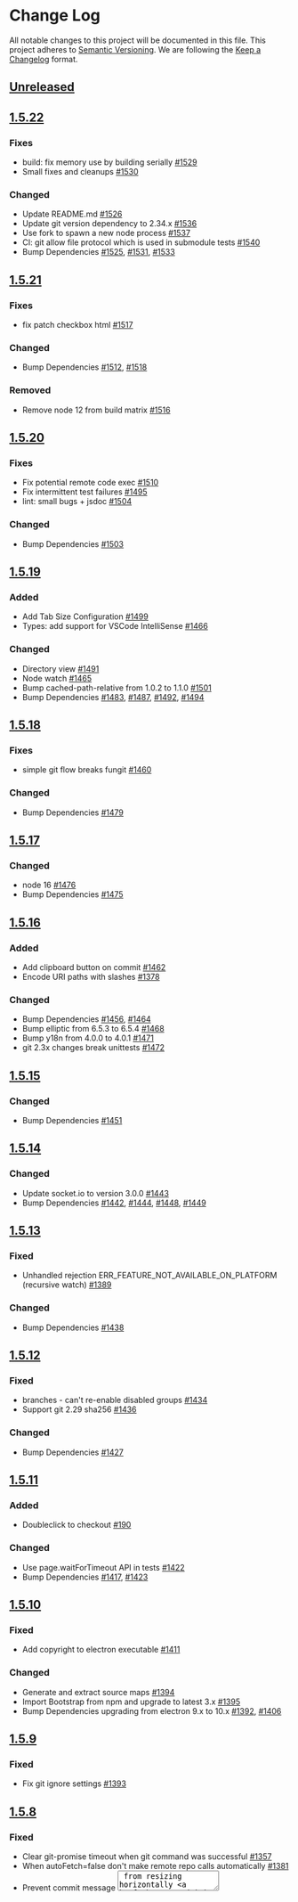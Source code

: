 # Change Log
All notable changes to this project will be documented in this file.
This project adheres to [Semantic Versioning](https://semver.org/).
We are following the [Keep a Changelog](https://keepachangelog.com/) format.

## [Unreleased](https://github.com/ungtb10d/fungit/compare/v1.5.22...master)

## [1.5.22](https://github.com/ungtb10d/fungit/compare/v1.5.21...v1.5.22)

### Fixes
- build: fix memory use by building serially [#1529](https://github.com/ungtb10d/fungit/pull/1529)
- Small fixes and cleanups [#1530](https://github.com/ungtb10d/fungit/pull/1530)

### Changed
- Update README.md [#1526](https://github.com/ungtb10d/fungit/pull/1526)
- Update git version dependency to 2.34.x [#1536](https://github.com/ungtb10d/fungit/pull/1536)
- Use fork to spawn a new node process [#1537](https://github.com/ungtb10d/fungit/pull/1537)
- CI: git allow file protocol which is used in submodule tests [#1540](https://github.com/ungtb10d/fungit/pull/1540)
- Bump Dependencies [#1525](https://github.com/ungtb10d/fungit/pull/1525), [#1531](https://github.com/ungtb10d/fungit/pull/1531), [#1533](https://github.com/ungtb10d/fungit/pull/1533)

## [1.5.21](https://github.com/ungtb10d/fungit/compare/v1.5.20...v1.5.21)

### Fixes
- fix patch checkbox html [#1517](https://github.com/ungtb10d/fungit/pull/1517)

### Changed
- Bump Dependencies [#1512](https://github.com/ungtb10d/fungit/pull/1512), [#1518](https://github.com/ungtb10d/fungit/pull/1518)

### Removed
- Remove node 12 from build matrix [#1516](https://github.com/ungtb10d/fungit/pull/1516)

## [1.5.20](https://github.com/ungtb10d/fungit/compare/v1.5.19...v1.5.20)

### Fixes
- Fix potential remote code exec [#1510](https://github.com/ungtb10d/fungit/pull/1510)
- Fix intermittent test failures [#1495](https://github.com/ungtb10d/fungit/issues/1495)
- lint: small bugs + jsdoc [#1504](https://github.com/ungtb10d/fungit/pull/1504)

### Changed
- Bump Dependencies [#1503](https://github.com/ungtb10d/fungit/pull/1503)

## [1.5.19](https://github.com/ungtb10d/fungit/compare/v1.5.18...v1.5.19)

### Added
- Add Tab Size Configuration [#1499](https://github.com/ungtb10d/fungit/pull/1499)
- Types: add support for VSCode IntelliSense [#1466](https://github.com/ungtb10d/fungit/pull/1466)

### Changed
- Directory view [#1491](https://github.com/ungtb10d/fungit/pull/1491)
- Node watch [#1465](https://github.com/ungtb10d/fungit/pull/1465)
- Bump cached-path-relative from 1.0.2 to 1.1.0 [#1501](https://github.com/ungtb10d/fungit/pull/1501)
- Bump Dependencies [#1483](https://github.com/ungtb10d/fungit/pull/1483), [#1487](https://github.com/ungtb10d/fungit/pull/1487), [#1492](https://github.com/ungtb10d/fungit/pull/1492), [#1494](https://github.com/ungtb10d/fungit/pull/1494)

## [1.5.18](https://github.com/ungtb10d/fungit/compare/v1.5.17...v1.5.18)

### Fixes
- simple git flow breaks fungit [#1460](https://github.com/ungtb10d/fungit/issues/1460)

### Changed
- Bump Dependencies [#1479](https://github.com/ungtb10d/fungit/pull/1479)

## [1.5.17](https://github.com/ungtb10d/fungit/compare/v1.5.16...v1.5.17)

### Changed
- node 16 [#1476](https://github.com/ungtb10d/fungit/pull/1476)
- Bump Dependencies [#1475](https://github.com/ungtb10d/fungit/pull/1475)

## [1.5.16](https://github.com/ungtb10d/fungit/compare/v1.5.15...v1.5.16)

### Added
- Add clipboard button on commit [#1462](https://github.com/ungtb10d/fungit/pull/1462)
- Encode URI paths with slashes [#1378](https://github.com/ungtb10d/fungit/pull/1378)

### Changed
- Bump Dependencies [#1456](https://github.com/ungtb10d/fungit/pull/1456), [#1464](https://github.com/ungtb10d/fungit/pull/1464)
- Bump elliptic from 6.5.3 to 6.5.4 [#1468](https://github.com/ungtb10d/fungit/pull/1468)
- Bump y18n from 4.0.0 to 4.0.1 [#1471](https://github.com/ungtb10d/fungit/pull/1471)
- git 2.3x changes break unittests [#1472](https://github.com/ungtb10d/fungit/issues/1472)

## [1.5.15](https://github.com/ungtb10d/fungit/compare/v1.5.14...v1.5.15)

### Changed
- Bump Dependencies [#1451](https://github.com/ungtb10d/fungit/pull/1451)

## [1.5.14](https://github.com/ungtb10d/fungit/compare/v1.5.13...v1.5.14)

### Changed
- Update socket.io to version 3.0.0 [#1443](https://github.com/ungtb10d/fungit/pull/1443)
- Bump Dependencies [#1442](https://github.com/ungtb10d/fungit/pull/1442), [#1444](https://github.com/ungtb10d/fungit/pull/1444), [#1448](https://github.com/ungtb10d/fungit/pull/1448), [#1449](https://github.com/ungtb10d/fungit/pull/1449)

## [1.5.13](https://github.com/ungtb10d/fungit/compare/v1.5.12...v1.5.13)

### Fixed
- Unhandled rejection ERR_FEATURE_NOT_AVAILABLE_ON_PLATFORM (recursive watch) [#1389](https://github.com/ungtb10d/fungit/issues/1389)

### Changed
- Bump Dependencies [#1438](https://github.com/ungtb10d/fungit/pull/1438)

## [1.5.12](https://github.com/ungtb10d/fungit/compare/v1.5.11...v1.5.12)

### Fixed
- branches - can't re-enable disabled groups [#1434](https://github.com/ungtb10d/fungit/issues/1434)
- Support git 2.29 sha256 [#1436](https://github.com/ungtb10d/fungit/pull/1436)

### Changed
- Bump Dependencies [#1427](https://github.com/ungtb10d/fungit/pull/1427)

## [1.5.11](https://github.com/ungtb10d/fungit/compare/v1.5.10...v1.5.11)

### Added
- Doubleclick to checkout [#190](https://github.com/ungtb10d/fungit/issues/190)

### Changed
- Use page.waitForTimeout API in tests [#1422](https://github.com/ungtb10d/fungit/pull/1422)
- Bump Dependencies [#1417](https://github.com/ungtb10d/fungit/pull/1417), [#1423](https://github.com/ungtb10d/fungit/pull/1423)

## [1.5.10](https://github.com/ungtb10d/fungit/compare/v1.5.9...v1.5.10)

### Fixed
- Add copyright to electron executable [#1411](https://github.com/ungtb10d/fungit/issues/1411)

### Changed
- Generate and extract source maps [#1394](https://github.com/ungtb10d/fungit/pull/1394)
- Import Bootstrap from npm and upgrade to latest 3.x [#1395](https://github.com/ungtb10d/fungit/pull/1395)
- Bump Dependencies upgrading from electron 9.x to 10.x [#1392](https://github.com/ungtb10d/fungit/pull/1392), [#1406](https://github.com/ungtb10d/fungit/pull/1406)

## [1.5.9](https://github.com/ungtb10d/fungit/compare/v1.5.8...v1.5.9)

### Fixed
- Fix git ignore settings [#1393](https://github.com/ungtb10d/fungit/pull/1393)

## [1.5.8](https://github.com/ungtb10d/fungit/compare/v1.5.7...v1.5.8)

### Fixed
- Clear git-promise timeout when git command was successful [#1357](https://github.com/ungtb10d/fungit/pull/1357)
- When autoFetch=false don't make remote repo calls automatically [#1381](https://github.com/ungtb10d/fungit/pull/1381)
- Prevent commit message <textarea> from resizing horizontally [#1390](https://github.com/ungtb10d/fungit/pull/1390)
- Diff out is not properly escaping [#1387](https://github.com/ungtb10d/fungit/issues/1387)

### Changed
- Migrate clicktests from nightmare to puppeteer [#1336](https://github.com/ungtb10d/fungit/pull/1336)
- Prettify code with prettier [#1316](https://github.com/ungtb10d/fungit/pull/1316)
- Switch from JSHint to ESLint [#1360](https://github.com/ungtb10d/fungit/pull/1360)
- Bump Dependencies [#1355](https://github.com/ungtb10d/fungit/pull/1355), [#1385](https://github.com/ungtb10d/fungit/pull/1385)

### Removed
- Remove bluebird dependency [#1350](https://github.com/ungtb10d/fungit/pull/1350)
- Remove grunt [#895](https://github.com/ungtb10d/fungit/issues/895)

## [1.5.7](https://github.com/ungtb10d/fungit/compare/v1.5.6...v1.5.7)

### Fixed
- Init tooltips from the app start [#1343](https://github.com/ungtb10d/fungit/pull/1343)
- Fixing some accessibility issues [#1318](https://github.com/ungtb10d/fungit/pull/1318)
- Flatten total-lines-changed object [#1330](https://github.com/ungtb10d/fungit/pull/1330)
- Set electron window icon explicitly so it works during debug and on linux [#1347](https://github.com/ungtb10d/fungit/pull/1347)

### Changed
- Only display ref search button when there are hidden refs [#1311](https://github.com/ungtb10d/fungit/pull/1311), [#1325](https://github.com/ungtb10d/fungit/pull/1325)
- Cleanup CSS styles [#1339](https://github.com/ungtb10d/fungit/pull/1339), [#1328](https://github.com/ungtb10d/fungit/pull/1328), [#1331](https://github.com/ungtb10d/fungit/pull/1331), [#1332](https://github.com/ungtb10d/fungit/pull/1332), [#1322](https://github.com/ungtb10d/fungit/pull/1322)
- Style autocompletes like dropdowns [#1327](https://github.com/ungtb10d/fungit/pull/1327)
- Optimizes ref-search autocomplete initialization [#1326](https://github.com/ungtb10d/fungit/pull/1326)
- Reduce jQuery UI imports and use Bootstrap tooltips [#1340](https://github.com/ungtb10d/fungit/pull/1340)
- Image cleanup [#1345](https://github.com/ungtb10d/fungit/pull/1345)
- Bump Dependencies [#1309](https://github.com/ungtb10d/fungit/pull/1309)

### Removed
- Remove unused color dependency [#1341](https://github.com/ungtb10d/fungit/pull/1341)
- Remove image embed [#1346](https://github.com/ungtb10d/fungit/pull/1346)
- Remove unused tracker.js [#1344](https://github.com/ungtb10d/fungit/pull/1344)

## [1.5.6](https://github.com/ungtb10d/fungit/compare/v1.5.5...v1.5.6)

### Fixed
- Continue rebase fails with git 2.26 [#1301](https://github.com/ungtb10d/fungit/issues/1301)
- Dependency updates [#1304](https://github.com/ungtb10d/fungit/pull/1304), [#1300](https://github.com/ungtb10d/fungit/pull/1300), [#1297](https://github.com/ungtb10d/fungit/pull/1297), [#1295](https://github.com/ungtb10d/fungit/pull/1295)
- ignore nmclicktests and ci files in npm package [#1306](https://github.com/ungtb10d/fungit/pull/1306)

### Added
- GitHub Action CI [#1298](https://github.com/ungtb10d/fungit/pull/1298)
- GitHub Action dependency bump [#1296](https://github.com/ungtb10d/fungit/pull/1296)

## [1.5.5](https://github.com/ungtb10d/fungit/compare/v1.5.4...v1.5.5)

### Fixed
- Bump dependencies [#1283](https://github.com/ungtb10d/fungit/pull/1283)
- Running npm scripts on macOS [#1287](https://github.com/ungtb10d/fungit/pull/1287)
- Reduce CPU and Memory consumption in textdiff. Addresses part of [#1091](https://github.com/ungtb10d/fungit/issues/1091)
- Better focus handling when creating branches and tags [#1288](https://github.com/ungtb10d/fungit/pull/1288)
- Don't show error page when reloading the page [#1289](https://github.com/ungtb10d/fungit/issues/1289)
- Periodically update author date of commits again [#1286](https://github.com/ungtb10d/fungit/pull/1286)

## [1.5.4](https://github.com/ungtb10d/fungit/compare/v1.5.3...v1.5.4)

### Fixed
- forcedLaunchPath of null fails to work [#1281](https://github.com/ungtb10d/fungit/issues/1281)

### Changed
- Update diff2html to version 3 [#1273](https://github.com/ungtb10d/fungit/pull/1273)

### Removed
- Remove dependency on npm [#1269](https://github.com/ungtb10d/fungit/pull/1269)

## [1.5.3](https://github.com/ungtb10d/fungit/compare/v1.5.2...v1.5.3)

### Fixed
- Git log for merge / empty commits does not work correctly [#1270](https://github.com/ungtb10d/fungit/issues/1270)

## [1.5.2](https://github.com/ungtb10d/fungit/compare/v1.5.1...v1.5.2)

### Fixed
- Diff does not work for first commit [#1124](https://github.com/ungtb10d/fungit/issues/1124)
- `--no-launchBrowser` is ignored when fungit already running [#1259](https://github.com/ungtb10d/fungit/issues/1259)
- Bare repositories don't work with git 2.25 [#1265](https://github.com/ungtb10d/fungit/issues/1265)
- fungit crashes if current directory is deleted [#1266](https://github.com/ungtb10d/fungit/issues/1266)
- Make clicktests more reliable [#1263](https://github.com/ungtb10d/fungit/pull/1263)
- Rename + changes only show rename [#1175](https://github.com/ungtb10d/fungit/issues/1175)

### Removed
- Remove Node 8 from build matrix [#1256](https://github.com/ungtb10d/fungit/pull/1256)

## [1.5.1](https://github.com/ungtb10d/fungit/compare/v1.5.0...v1.5.1)

### Fixed
- Fix copy and paste in electron on macOS [#1251](https://github.com/ungtb10d/fungit/issues/1251)

## [1.5.0](https://github.com/ungtb10d/fungit/compare/v1.4.48...v1.5.0)

### Added
- Include file diff in merge commits [#1242](https://github.com/ungtb10d/fungit/pull/1242)
- Hide diff buttons on hover [#1225](https://github.com/ungtb10d/fungit/pull/1225)
- Publish electron build [#1241](https://github.com/ungtb10d/fungit/pull/1241)

### Fixed
- Updated Octicons [#1224](https://github.com/ungtb10d/fungit/pull/1224), [#1245](https://github.com/ungtb10d/fungit/pull/1245), [#1246](https://github.com/ungtb10d/fungit/pull/1246)
- Fix stash tooltips [#1227](https://github.com/ungtb10d/fungit/pull/1227)
- Improve git-init experience [#1228](https://github.com/ungtb10d/fungit/pull/1228)
- Fix inconsistent diff options [#1229](https://github.com/ungtb10d/fungit/issues/1229)
- Fix clearing .gitignore [#1236](https://github.com/ungtb10d/fungit/pull/1236)
- Fix electron package [#1240](https://github.com/ungtb10d/fungit/pull/1240), [#1248](https://github.com/ungtb10d/fungit/pull/1248)
- Minor fixes to remove warnings [#1235](https://github.com/ungtb10d/fungit/pull/1235), [#1237](https://github.com/ungtb10d/fungit/pull/1237), [#1238](https://github.com/ungtb10d/fungit/pull/1238), [#1239](https://github.com/ungtb10d/fungit/pull/1239)

## [1.4.48](https://github.com/ungtb10d/fungit/compare/v1.4.47...v1.4.48)

### Fixed
- fix the width value of the header logo [#1221](https://github.com/ungtb10d/fungit/pull/1221)

## [1.4.47](https://github.com/ungtb10d/fungit/compare/v1.4.46...v1.4.47)

### Fixed
- make diff2html line numbers and +/- prefixes unselectable [#1214](https://github.com/ungtb10d/fungit/issues/1214), [#1215](https://github.com/ungtb10d/fungit/pull/1215)

## [1.4.46](https://github.com/ungtb10d/fungit/compare/v1.4.45...v1.4.46)

### Fixed
- force git out put to be in English within fungit [#1208](https://github.com/ungtb10d/fungit/pull/1208)

## [1.4.45](https://github.com/ungtb10d/fungit/compare/v1.4.44...v1.4.45)

### Fixed
- Improve styling of .gitignore edit dialog [#1205](https://github.com/ungtb10d/fungit/pull/1205)

## [1.4.44](https://github.com/ungtb10d/fungit/compare/v1.4.43...v1.4.44)

### Added
- add config to disable numstat in staged diff to better performance [#1193](https://github.com/ungtb10d/fungit/issues/1193)

## [1.4.43](https://github.com/ungtb10d/fungit/compare/v1.4.42...v1.4.43)

### Fixed
- fix gitignore manual edit not being saved [#644](https://github.com/ungtb10d/fungit/issues/644)
- fix issue with detached git processes on some OS and timeout not being enforced.
- simplify `maxSearchIteration` enforcement for git.log()
- change `alwaysLoadActiveBranch` boolean config to `maxActiveBranchSearchIteration` numeric config
- bumped node engine requirement to [10.14 Dubnium](https://github.com/nodejs/node/blob/master/doc/changelogs/CHANGELOG_V10.md#10.14.2)

## [1.4.42](https://github.com/ungtb10d/fungit/compare/v1.4.41...v1.4.42)

### Fixed
- Add "Ignore white space" config [#1185](https://github.com/ungtb10d/fungit/pull/1185)

## [1.4.41](https://github.com/ungtb10d/fungit/compare/v1.4.40...v1.4.41)

### Removed
- Remove Google Analytics [#1182](https://github.com/ungtb10d/fungit/pull/1182)

## [1.4.40](https://github.com/ungtb10d/fungit/compare/v1.4.39...v1.4.40)

### Removed
- Remove Keen.io [#1180](https://github.com/ungtb10d/fungit/pull/1180)

## [1.4.39](https://github.com/ungtb10d/fungit/compare/v1.4.38...v1.4.39)

### Fixed
- Add git bin path config. [#1151](https://github.com/ungtb10d/fungit/issues/1151)

## [1.4.38](https://github.com/ungtb10d/fungit/compare/v1.4.37...v1.4.38)

### Fixed
- Fix: Highlight current branch in submodules

## [1.4.37](https://github.com/ungtb10d/fungit/compare/v1.4.36...v1.4.37)

### Fixed
- Sort modules by names

## [1.4.36](https://github.com/ungtb10d/fungit/compare/v1.4.35...v1.4.36)

### Fixed
- fix changing remotes in remotes dropdown [#1158](https://github.com/ungtb10d/fungit/pull/1158)

## [1.4.35](https://github.com/ungtb10d/fungit/compare/v1.4.34...v1.4.35)

### Fixed
- allow disabling of nprogress bar [#1143](https://github.com/ungtb10d/fungit/issues/1143)
- set `ungitVersionCheckOverride` as boolean in config [#1102](https://github.com/ungtb10d/fungit/issues/1102)

## [1.4.34](https://github.com/ungtb10d/fungit/compare/v1.4.33...v1.4.34)

### Fixed
- fix issues when remote tags doesn't show [#1139](https://github.com/ungtb10d/fungit/issues/1139)

## [1.4.33](https://github.com/ungtb10d/fungit/compare/v1.4.32...v1.4.33)

### Fixed
- Bump getmac version [#1130](https://github.com/ungtb10d/fungit/issues/1130)
- Add config to disable animation [#1136](https://github.com/ungtb10d/fungit/issues/1136)
- dependency bumps
- Remove node6. Add node8 and node9 explicitly.

## [1.4.32](https://github.com/ungtb10d/fungit/compare/v1.4.31...v1.4.32)

### Fixed
- Handle crashes with better logs
- Wrap localStorage to support environments without access to it

## [1.4.31](https://github.com/ungtb10d/fungit/compare/v1.4.30...v1.4.31)

### Fixed
- Add error logging for npm publish

## [1.4.30](https://github.com/ungtb10d/fungit/compare/v1.4.29...v1.4.30)

### Fixed
- Add `ungitBindIp` config to allow default binding in some cases [#1112](https://github.com/ungtb10d/fungit/issues/1112)

## [1.4.29](https://github.com/ungtb10d/fungit/compare/v1.4.28...v1.4.29)

### Fixed
- Add `--no-optional-locks` if git version is appropriate [#1105](https://github.com/ungtb10d/fungit/issues/1105)
- Ensure fungit server to bind to `127.0.0.1` [#988](https://github.com/ungtb10d/fungit/issues/988)
- Add node highlight on mouse hover on relationship path [#1093](https://github.com/ungtb10d/fungit/issues/1093)

## [1.4.28](https://github.com/ungtb10d/fungit/compare/v1.4.27...v1.4.28)

### Fixed
- adding raven locally for offline access. [#1107](https://github.com/ungtb10d/fungit/pull/1107)

## [1.4.27](https://github.com/ungtb10d/fungit/compare/v1.4.26...v1.4.27)

### Fixed
- logic change for the merge conflict resolution

## [1.4.26](https://github.com/ungtb10d/fungit/compare/v1.4.25...v1.4.26)

### Added
- add a way to preconfigure repo lists [#1106](https://github.com/ungtb10d/fungit/issues/1106)

## [1.4.25](https://github.com/ungtb10d/fungit/compare/v1.4.24...v1.4.25)

### Added
- add git pgp signing docs and code [#740](https://github.com/ungtb10d/fungit/issues/740)

## [1.4.24](https://github.com/ungtb10d/fungit/compare/v1.4.23...v1.4.24)

### Fixed
- change `/api/log` -> `/api/gitlog` as some ad blockers really hates This
- Fix excessive error messaging when disconnected from internet
- Fix Raven initialization error when disconnected from internet

## [1.4.23](https://github.com/ungtb10d/fungit/compare/v1.4.22...v1.4.23)

### Fixed
- add feature to do `--recurse-submodules` for git clone [#1080](https://www.gnupg.org/documentation/manpage.html
- increase debounce 250->500 wait and 1000->2000 sec so UI can pick up server changes more accurately

## [1.4.22](https://github.com/ungtb10d/fungit/compare/v1.4.21...v1.4.22)

### Fixed
- Fix missing jQuery and jQuery UI references [#1086](https://github.com/ungtb10d/fungit/issues/1086)

## [1.4.21](https://github.com/ungtb10d/fungit/compare/v1.4.20...v1.4.21)

### Fixed
- Treat remote fetch fail as an warning rather than error [#1081](https://github.com/ungtb10d/fungit/issues/1081)

## [1.4.20](https://github.com/ungtb10d/fungit/compare/v1.4.19...v1.4.20)

### Fixed
- deleted checked in 3rd party codes and manage by npm.
- remove dependencies on async lib

## [1.4.19](https://github.com/ungtb10d/fungit/compare/v1.4.18...v1.4.19)

### Fixed
- fix credential helper not fetching all the authentication data [#1078](https://github.com/ungtb10d/fungit/pull/1078)

## [1.4.18](https://github.com/ungtb10d/fungit/compare/v1.4.17...v1.4.18)

### Fixed
- fix inaccurate git state issue when new branch name conflict and `autoCheckoutOnBranchCreate` is enabled.
- Add content refresh on .gitignore file change
- fix reference filtering

## [1.4.17](https://github.com/ungtb10d/fungit/compare/v1.4.16...v1.4.17)

### Fixed
- fix textarea with in dialog when editing .gitignore [#1068](https://github.com/ungtb10d/fungit/pull/1068)

## [1.4.16](https://github.com/ungtb10d/fungit/compare/v1.4.15...v1.4.16)

### Fixed
- Move version number to below logo. [#1069](https://github.com/ungtb10d/fungit/pull/1069)

## [1.4.15](https://github.com/ungtb10d/fungit/compare/v1.4.14...v1.4.15)

### Fixed
- fix not setting `pathToNavigateTo` properly when `launchBrowser` is false and `launchCommand` is set [#1065](https://github.com/ungtb10d/fungit/issues/1065)

## [1.4.14](https://github.com/ungtb10d/fungit/compare/v1.4.13...v1.4.14)

### Fixed
- fix credential helper when fungit is used with rootpath [#1060](https://github.com/ungtb10d/fungit/issues/1060)

## [1.4.13](https://github.com/ungtb10d/fungit/compare/v1.4.12...v1.4.13)

### Fixed
- Change raven web client source to CDN rather than local copy [#972](https://github.com/ungtb10d/fungit/issues/972)
- dependency bump

## [1.4.12](https://github.com/ungtb10d/fungit/compare/v1.4.11...v1.4.12)

### Fixed
- Adding internet disconnected state handling [#1014](https://github.com/ungtb10d/fungit/issues/1014)
- Allow editing .gitignore via fungit [#976](https://github.com/ungtb10d/fungit/issues/1014)

## [1.4.11](https://github.com/ungtb10d/fungit/compare/v1.4.10...v1.4.11)

### Added
- add cancel button for empty commits and amends [#1029](https://github.com/ungtb10d/fungit/issues/1029)

### Fixed
- differentiate remote vs local tag. [#1016](https://github.com/ungtb10d/fungit/issues/1016)
- fix push not throwing giterror
- fix remote tag push not creating remote tag
- change ref refresh logic
- show error on incorrect credentials [#1042](https://github.com/ungtb10d/fungit/pull/1042)
- allow credential handling for remotes [#1039](https://github.com/ungtb10d/fungit/issues/1039)
- cleanup clicktest output [#1035](https://github.com/ungtb10d/fungit/pull/1035)

## [1.4.10](https://github.com/ungtb10d/fungit/compare/v1.4.9...v1.4.10)

### Added
- add commit & push option [#1038](https://github.com/ungtb10d/fungit/issues/1038)

### Fixed
- hide / disable push option if there is no remote [#1050](https://github.com/ungtb10d/fungit/issues/1050)

## [1.4.9](https://github.com/ungtb10d/fungit/compare/v1.4.8...v1.4.9)

### Fixed
- handle failed promises [#1017](https://github.com/ungtb10d/fungit/issues/1017)
- empty commit [#1028](https://github.com/ungtb10d/fungit/issues/1028)
- fix commit detail layout while hovering over commit node [#1025](https://github.com/ungtb10d/fungit/issues/1025)

## [1.4.8](https://github.com/ungtb10d/fungit/compare/v1.4.7...v1.4.8)

### Fixed
- fix remote branches display name and delete action [#1032](https://github.com/ungtb10d/fungit/issues/1032), [#1031](https://github.com/ungtb10d/fungit/issues/1031)

## [1.4.7](https://github.com/ungtb10d/fungit/compare/v1.4.6...v1.4.7)

### Added
- add remote branches to the branch list. [#966](https://github.com/ungtb10d/fungit/issues/966)

## [1.4.6](https://github.com/ungtb10d/fungit/compare/v1.4.5...v1.4.6)

### Fixed
- dependency bump to fix dependency's security problem.
- Add emphasis if remote branch delete for confirmation dialog. [#947](https://github.com/ungtb10d/fungit/issues/947)

## [1.4.5](https://github.com/ungtb10d/fungit/compare/v1.4.4...v1.4.5)

### Fixed
- fix a bug where no diff wasn't properly showing [#969](https://github.com/ungtb10d/fungit/issues/969)

## [1.4.4](https://github.com/ungtb10d/fungit/compare/v1.4.3...v1.4.4)

### Fixed
- fix a bug where fetch is disabled after page load
- make `forceLaunchPath` to supersede `launchBrowser` [#1006](https://github.com/ungtb10d/fungit/issues/1006)

## [1.4.3](https://github.com/ungtb10d/fungit/compare/v1.4.2...v1.4.3)

### Fixed
- changing to path navigation to `nprogress` bar. [#1001](https://github.com/ungtb10d/fungit/issues/1001)

## [1.4.2](https://github.com/ungtb10d/fungit/compare/v1.4.1...v1.4.2)

### Fixed
- fix navigation redirection on git clone and adding xkcd image
- dependency bump

## [1.4.1](https://github.com/ungtb10d/fungit/compare/v1.4.0...v1.4.1)

### Fixed
- fix the issue where browser opens before fungit start. [#994](https://github.com/ungtb10d/fungit/issues/994)
- including xkcd art back [#999](https://github.com/ungtb10d/fungit/issues/999)

## [1.4.0](https://github.com/ungtb10d/fungit/compare/v1.3.3...v1.4.0)

### Fixed
- Revert to MIT [#947](https://github.com/ungtb10d/fungit/issues/974)

## [1.3.3](https://github.com/ungtb10d/fungit/compare/v1.3.2...v1.3.3)

### Fixed
- fix `tagsToDisplay` clearing issue. [#973](https://github.com/ungtb10d/fungit/issues/973)

## [1.3.2](https://github.com/ungtb10d/fungit/compare/v1.3.1...v1.3.2)

### Added
- Adding in ref search box and limit num of ref display [#973](https://github.com/ungtb10d/fungit/issues/973)

## [1.3.1](https://github.com/ungtb10d/fungit/compare/v1.3.0...v1.3.1)

### Added
- Add link to plans & license in header [#947](https://github.com/ungtb10d/fungit/issues/974)

## [1.3.0](https://github.com/ungtb10d/fungit/compare/v1.2.3...v1.3.0)

### Fixed
- Switch to Faircode paywall instead of license popup [#947](https://github.com/ungtb10d/fungit/issues/974)

## [1.2.3](https://github.com/ungtb10d/fungit/compare/v1.2.2...v1.2.3)

### Fixed
- Bump license text to v0.2.1 (fixes typo). [Faircode License changelog](https://github.com/faircodeio/faircode-license/blob/master/CHANGELOG.md)

## [1.2.2](https://github.com/ungtb10d/fungit/compare/v1.2.1...v1.2.2)

### Fixed
-  Bump license text to v0.2 to fix two small inconsistencies: Clarify currency (USD) and remove "no additional rights" clause as it's problematic and superfluous. License changelog at https://github.com/faircodeio/faircode-license/blob/master/CHANGELOG.md [#947](https://github.com/ungtb10d/fungit/issues/974)

## [1.2.1](https://github.com/ungtb10d/fungit/compare/v1.2.0...v1.2.1)

### Fixed
- fix for not launching browser when executed at the git repo [#986](https://github.com/ungtb10d/fungit/issues/986)

## [1.2.0](https://github.com/ungtb10d/fungit/compare/v1.1.33...v1.2.0)

### Fixed
- Show license notification on first start (license changed in 1.1.32) [#947](https://github.com/ungtb10d/fungit/issues/974)
- fix potential memory leak with `express-session`[#977](https://github.com/ungtb10d/fungit/issues/977)
- Fix document title on windows [#983](https://github.com/ungtb10d/fungit/pull/983)
- parse local storage as json instead of regex [#981](https://github.com/ungtb10d/fungit/pull/981)
- resolve path keywords such as `~` at server side [#980](https://github.com/ungtb10d/fungit/issues/975)

## [1.1.33](https://github.com/ungtb10d/fungit/compare/v1.1.32...v1.1.33)

### Fixed
- Make Logo and favicon HiDpi [#589](https://github.com/ungtb10d/fungit/issues/589)
- Remove forever-monitor [#961](https://github.com/ungtb10d/fungit/issues/961)

## [1.1.32](https://github.com/ungtb10d/fungit/compare/v1.1.31...v1.1.32)

### Fixed
- Update license [#974](https://github.com/ungtb10d/fungit/issues/974)

## [1.1.31](https://github.com/ungtb10d/fungit/compare/v1.1.30...v1.1.31)

### Fixed
- Bump dependencies

## [1.1.30](https://github.com/ungtb10d/fungit/compare/v1.1.29...v1.1.30)

### Fixed
- move unit tests to es6
- Add squash feature [#129](https://github.com/ungtb10d/fungit/issues/129)

## [1.1.29](https://github.com/ungtb10d/fungit/compare/v1.1.28...v1.1.29)

### Fixed
- move `Gruntfile.js` to es6

## [1.1.28](https://github.com/ungtb10d/fungit/compare/v1.1.27...v1.1.28)

### Fixed
- Refactoring to remove static data-ta tags from tests
- `grunt nmclicktest` -> `grunt clicktest`
- Stabilize fungit open test of clicktest via using a tag that is guaranteed to be generated
- Add click test bailout on tes failure
- Add parallel click test `grunt clickParallel`
- Remove deps to fix config init bug for the `credentials-helper`. [#838](https://github.com/ungtb10d/fungit/issues/838)

## [1.1.27](https://github.com/ungtb10d/fungit/compare/v1.1.26...v1.1.27)

### Fixed
- Add alert when moving back in time. [#914](https://github.com/ungtb10d/fungit/issues/914)

## [1.1.26](https://github.com/ungtb10d/fungit/compare/v1.1.25...v1.1.26)

### Fixed
- fix invalid path input for autocomplete causing front end crash [#942](https://github.com/ungtb10d/fungit/issues/942)
- bump and checking in package-lock.json

## [1.1.25](https://github.com/ungtb10d/fungit/compare/v1.1.24...v1.1.25)

### Fixed
- Change stash pop operation to stash apply [#919](https://github.com/ungtb10d/fungit/issues/919)

## [1.1.24](https://github.com/ungtb10d/fungit/compare/v1.1.23...v1.1.24)

### Fixed
- fix some commands not properly reporting git error [#933](https://github.com/ungtb10d/fungit/issues/933)

## [1.1.23](https://github.com/ungtb10d/fungit/compare/v1.1.22...v1.1.23)

### Fixed
- finalize nightmare click test

## [1.1.22](https://github.com/ungtb10d/fungit/compare/v1.1.21...v1.1.22)

### Fixed
- Add a config setting to allow setting the default diff type. [#929](https://github.com/ungtb10d/fungit/issues/929)

## [1.1.21](https://github.com/ungtb10d/fungit/compare/v1.1.20...v1.1.21)

### Fixed
- Initial refactoring of click test using nightmare and mocha
- **Dropping support for node 4.x and 5.x!, 6.x and later is now supported.**

## [1.1.20](https://github.com/ungtb10d/fungit/compare/v1.1.19...v1.1.20)

### Fixed
- Hide credentials in remote urls at home repo list

## [1.1.19](https://github.com/ungtb10d/fungit/compare/v1.1.18...v1.1.19)

### Fixed
- Ask before deleting a stash

## [1.1.18](https://github.com/ungtb10d/fungit/compare/v1.1.17...v1.1.18)

### Fixed
- Fix checking out remote refs (again)

## [1.1.17](https://github.com/ungtb10d/fungit/compare/v1.1.16...v1.1.17)

### Fixed
- Fix checking out remote refs

## [1.1.16](https://github.com/ungtb10d/fungit/compare/v1.1.15...v1.1.16)

### Fixed
- clicktests logging correction and using wait for within tests.
- Refactor filewatch and using normalized test path
- throttle parallel test's parellelization limit
- dependency bump
- Fix context issue for `gitSetUserConfig` [#912](https://github.com/ungtb10d/fungit/issues/912)

## [1.1.15](https://github.com/ungtb10d/fungit/compare/v1.1.14...v1.1.15)

### Fixed
- Updating crash page with instructions and adblock detection

## [1.1.14](https://github.com/ungtb10d/fungit/compare/v1.1.13...v1.1.14)

### Fixed
- Disable strict mode for startup params and config [#890](https://github.com/ungtb10d/fungit/issues/890)

## [1.1.13](https://github.com/ungtb10d/fungit/compare/v1.1.12...v1.1.13)

### Fixed
- Fix startup args bug: [#896](https://github.com/ungtb10d/fungit/issues/896)

## [1.1.12](https://github.com/ungtb10d/fungit/compare/v1.1.11...v1.1.12)

### Fixed
- Retain commit messages when commit fails [#882](https://github.com/ungtb10d/fungit/pull/882)
- Fix rare edge case where remote node is gone during reset op.
- rescursively resolve all promises before caching them. [#878](https://github.com/ungtb10d/fungit/pull/878)

## [1.1.11](https://github.com/ungtb10d/fungit/compare/v1.1.10...v1.1.11)

### Fixed
- Fix cli arguments [#871](https://github.com/ungtb10d/fungit/pull/871)
- Stop if ~/.ungitrc contains syntax error
- Removed official support ini format of ~/.ungitrc, because internal API supports only JSON

## [1.1.10](https://github.com/ungtb10d/fungit/compare/v1.1.9...v1.1.10)

### Fixed
- Fix broken diff out in some cases when diff contains table. [#881](https://github.com/ungtb10d/fungit/pull/881)

## [1.1.9](https://github.com/ungtb10d/fungit/compare/v1.1.8...v1.1.9)

### Fixed
- Fix around ubuntu's inability to cache promises. [#877](https://github.com/ungtb10d/fungit/pull/878)

## [1.1.8](https://github.com/ungtb10d/fungit/compare/v1.1.7...v1.1.8)

### Fixed
- Realtime text diff via invalidate diff on directory change [#867](https://github.com/ungtb10d/fungit/pull/867)
- Promisify `./source/utils/cache.js` [#870](https://github.com/ungtb10d/fungit/pull/870)
- Fix load more text diff button. [#876](https://github.com/ungtb10d/fungit/pull/876)

## [1.1.7](https://github.com/ungtb10d/fungit/compare/v1.1.6...v1.1.7)

### Fixed
- Fix diff flickering issue and optimization [#865](https://github.com/ungtb10d/fungit/pull/865)
- Fix credential dialog issue [#864](https://github.com/ungtb10d/fungit/pull/864)
- Fix HEAD branch order when redraw [#858](https://github.com/ungtb10d/fungit/issues/858)

## [1.1.6](https://github.com/ungtb10d/fungit/compare/v1.1.5...v1.1.6)

### Fixed
- Fix path auto complete [#861](https://github.com/ungtb10d/fungit/issues/861)

## [1.1.5](https://github.com/ungtb10d/fungit/compare/v1.1.4...v1.1.5)

### Fixed
- Update "Toggle all" button after commit or changing selected files [#859](https://github.com/ungtb10d/fungit/issues/859)

## [1.1.4](https://github.com/ungtb10d/fungit/compare/v1.1.3...v1.1.4)

### Fixed
- [patch] Promise refactoring

## [1.1.3](https://github.com/ungtb10d/fungit/compare/v1.1.2...v1.1.3)

### Fixed
- [patch] Fix submodule navigation on windows [#577](https://github.com/ungtb10d/fungit/issues/577)

## [1.1.2](https://github.com/ungtb10d/fungit/compare/v1.1.1...v1.1.2)

### Fixed
- Fix a bug that prevented the new version dialog from being dismissed

## [1.1.1](https://github.com/ungtb10d/fungit/compare/v1.1.0...v1.1.1)

### Fixed
- [patch] Fixed small spelling error for ignore whitespace feature [#853](https://github.com/ungtb10d/fungit/pull/853)

## [1.1.0](https://github.com/ungtb10d/fungit/compare/v1.0.1...v1.1.0)

### Added
- Added option to ignore fungit version checks [#851](https://github.com/ungtb10d/fungit/issues/851)

## [1.0.1](https://github.com/ungtb10d/fungit/compare/v1.0.0...v1.0.1)

### Fixed
- [patch] Fixed gravatar avatar fetch if email have different cases applied. [#847](https://github.com/ungtb10d/fungit/issues/847)

## [1.0.0](https://github.com/ungtb10d/fungit/compare/v0.10.3...v1.0.0)

### Added
- Added search by git folder name in the search bar. [#793](https://github.com/ungtb10d/fungit/issues/793)
- New configuration option `logLevel` allows you to assign the level of logging you want to see in the servers output console.
- New configuration option `mergeTool` allows you to assign a custom external merge tool for conflict resolution [#783](https://github.com/ungtb10d/fungit/issues/783) [Doc](https://github.com/ungtb10d/fungit/blob/master/MERGETOOL.md)
- Whitespace ignore option for text diffs [#777](https://github.com/ungtb10d/fungit/issues/777)
- Fix for favorites linking in case rootPath is used @sebastianmay [#609](https://github.com/ungtb10d/fungit/issues/609) and image diffing
- Limit commit title to 72 characters, the rest is truncated and shown when inspecting the commit
- Updated file watch logic to closely follow git commands in another process [#283](https://github.com/ungtb10d/fungit/issues/283)
- Introduced Continuous delivery. [#823](https://github.com/ungtb10d/fungit/issues/823)

### Fixed
- File diff firing increasing number of events longer it survives.
- Fix missing fungit logo. [#812](https://github.com/ungtb10d/fungit/issues/812)
- Fix when stash output is empty [#818](https://github.com/ungtb10d/fungit/issues/818)
- Fix minor display error for wide git repo [#830](https://github.com/ungtb10d/fungit/pull/830)
- Persist commit messages during merge operation [#779](https://github.com/ungtb10d/fungit/issues/779)
- Refresh `staging.files` object for cleaner refresh such as refresh pached line list, diff and etc.
- Fixed an issue where patching on some key word file names such as "test".
- Fix missing commit message body if commit was committed with Visual Studio or Visual Studio Code [#826](https://github.com/ungtb10d/fungit/pull/826)
- Fix initial page load when loaded node does not fits in screen. [#832](https://github.com/ungtb10d/fungit/issues/832)

## [0.10.3](https://github.com/ungtb10d/fungit/compare/v0.10.2...v0.10.3)

### Added
- Show diffs for stashed changes [#444](https://github.com/ungtb10d/fungit/issues/444)
- Active node focused git log result [#420](https://github.com/ungtb10d/fungit/issues/420)

### Fixed
- Missing npm as a normal dependency [#766](https://github.com/ungtb10d/fungit/issues/766)

## [0.10.2](https://github.com/ungtb10d/fungit/compare/v0.10.1...v0.10.2)

### Fixed
- Handle SIGTERM and SIGINT [#763](https://github.com/ungtb10d/fungit/issues/763)

### Added
- Added bare repo support [#177](https://github.com/ungtb10d/fungit/issues/177) [#728](https://github.com/ungtb10d/fungit/issues/728)
- Added support for cherry-pick conflict[#701](https://github.com/ungtb10d/fungit/issues/701)
- Added wordwrap support for diffs [#721](https://github.com/ungtb10d/fungit/issues/721)
- Support for Node6 [#745](https://github.com/ungtb10d/fungit/pull/745/files)
- Added "autoCheckoutOnBranchCreate" option [#752](https://github.com/ungtb10d/fungit/pull/752/files)

### Fixed
- Fix maxConcurrentGitOperations not limiting git processes [#707](https://github.com/ungtb10d/fungit/issues/707)
- Fix ".lock" file conflicts in parallelized git operations [#515](https://github.com/ungtb10d/fungit/issues/515)
- Allow fungit to function under sub dir of a git dir [#734](https://github.com/ungtb10d/fungit/issues/734)
- Removed deprecated npmconf package [#746](https://github.com/ungtb10d/fungit/issues/746)
- More helpful warning messages [#749](https://github.com/ungtb10d/fungit/pull/749/files)
- Deleting already deleted remote tag [#748](https://github.com/ungtb10d/fungit/pull/748)
- Fix to handle revert merge commit [#757](https://github.com/ungtb10d/fungit/pull/757)

### Changed
- Cleaner rebase conflict message display [#708](https://github.com/ungtb10d/fungit/pull/708)
- ES6 [#672](https://github.com/ungtb10d/fungit/pull/672)
- Dropped support for Node 0.10 and 0.12 [#745](https://github.com/ungtb10d/fungit/pull/745/files)

## [0.10.1](https://github.com/ungtb10d/fungit/compare/v0.10.0...v0.10.1)

### Added
- Introduced change log! [#687](https://github.com/ungtb10d/fungit/issues/687)
- Improved server and client error logging [#695](https://github.com/ungtb10d/fungit/pull/695)

### Fixed
- Fix crashes due to submodule parsing [#690](https://github.com/ungtb10d/fungit/issues/690) [#689](https://github.com/ungtb10d/fungit/issues/689)
- Fix duplicate remote tag issues [#685](https://github.com/ungtb10d/fungit/issues/685)
- Fix scrolling issue in safari [#686](https://github.com/ungtb10d/fungit/issues/686)
- Fix git hooks failing on non-ascii files [#676](https://github.com/ungtb10d/fungit/issues/676)

### Removed
- Reverted on hover button effects [#688](https://github.com/ungtb10d/fungit/issues/688)

### Changed
- Upgrade keen.io client code [#679](https://github.com/ungtb10d/fungit/issues/679)

